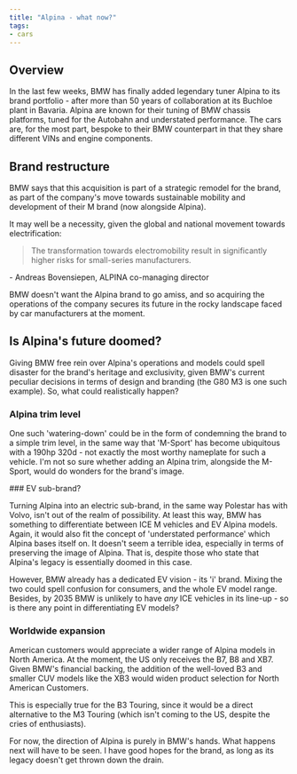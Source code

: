 ```yaml
---
title: "Alpina - what now?"
tags:
- cars
---
```


## Overview

In the last few weeks, BMW has finally added legendary tuner Alpina to its brand portfolio - after more than 50 years of collaboration at its Buchloe plant in Bavaria. Alpina are known for their tuning of BMW chassis platforms, tuned for the Autobahn and understated performance. The cars are, for the most part, bespoke to their BMW counterpart in that they share different VINs and engine components.

## Brand restructure

BMW says that this acquisition is part of a strategic remodel for the brand, as part of the company's move towards sustainable mobility and development of their M brand (now alongside Alpina). 

It may well be a necessity, given the global and national movement towards electrification:

>The transformation towards electromobility result in significantly higher risks for small-series manufacturers. 

\- Andreas Bovensiepen, ALPINA co-managing director

BMW doesn't want the Alpina brand to go amiss, and so acquiring the operations of the company secures its future in the rocky landscape faced by car manufacturers at the moment.

## Is Alpina's future doomed?

Giving BMW free rein over Alpina's operations and models could spell disaster for the brand's heritage and exclusivity, given BMW's current peculiar decisions in terms of design and branding (the G80 M3 is one such example). So, what could realistically happen?

### Alpina trim level

One such 'watering-down' could be in the form of condemning the brand to a simple trim level, in the same way that 'M-Sport' has become ubiquitous with a 190hp 320d  - not exactly the most worthy nameplate for such a vehicle. I'm not so sure whether adding an Alpina trim, alongside the M-Sport, would do wonders for the brand's image.

### EV sub-brand?

Turning Alpina into an electric sub-brand, in the same way Polestar has with Volvo, isn't out of the realm of possibility. At least this way, BMW has something to differentiate between ICE M vehicles and EV Alpina models. Again, it would also fit the concept of 'understated performance' which Alpina bases itself on. It doesn't seem a terrible idea, especially in terms of preserving the image of Alpina. That is, despite those who state that Alpina's legacy is essentially doomed in this case. 

However, BMW already has a dedicated EV vision - its 'i' brand. Mixing the two could spell confusion for consumers, and the whole EV model range. Besides, by 2035 BMW is unlikely to have *any* ICE vehicles in its line-up - so is there any point in differentiating EV models? 

### Worldwide expansion

American customers would appreciate a wider range of Alpina models in North America. At the moment, the US only receives the B7, B8 and XB7. Given BMW's financial backing, the addition of the well-loved B3 and smaller CUV models like the XB3 would widen product selection for North American Customers.

This is especially true for the B3 Touring, since it would be a direct alternative to the M3 Touring (which isn't coming to the US, despite the cries of enthusiasts).

For now, the direction of Alpina is purely in BMW's hands. What happens next will have to be seen. I have good hopes for the brand, as long as its legacy doesn't get thrown down the drain.



